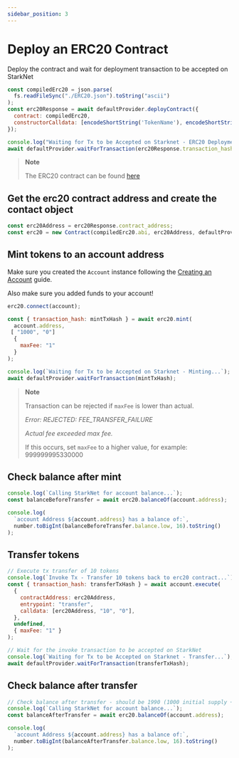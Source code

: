 ```yaml
---
sidebar_position: 3
---
```


# Deploy an ERC20 Contract

Deploy the contract and wait for deployment transaction to be accepted on StarkNet

```javascript
const compiledErc20 = json.parse(
  fs.readFileSync("./ERC20.json").toString("ascii")
);
const erc20Response = await defaultProvider.deployContract({
  contract: compiledErc20,
  constructorCalldata: [encodeShortString('TokenName'), encodeShortString('TokenSymbol'), recipient], // Here the `recipient` receives the initial 1000 tokens
});

console.log("Waiting for Tx to be Accepted on Starknet - ERC20 Deployment...");
await defaultProvider.waitForTransaction(erc20Response.transaction_hash);
```

> **Note**
>
> The ERC20 contract can be found [here](https://github.com/argentlabs/argent-contracts-starknet/blob/develop/contracts/lib/ERC20.cairo)

## Get the erc20 contract address and create the contact object

```javascript
const erc20Address = erc20Response.contract_address;
const erc20 = new Contract(compiledErc20.abi, erc20Address, defaultProvider);
```

## Mint tokens to an account address

Make sure you created the `Account` instance following the [Creating an Account](./account.md) guide.

Also make sure you added funds to your account!

```javascript
erc20.connect(account);

const { transaction_hash: mintTxHash } = await erc20.mint(
  account.address,
 [ "1000", "0"]
  {
    maxFee: "1"
  }
);

console.log(`Waiting for Tx to be Accepted on Starknet - Minting...`);
await defaultProvider.waitForTransaction(mintTxHash);
```

> **Note**
>
> Transaction can be rejected if `maxFee` is lower than actual.
>
> _Error: REJECTED: FEE_TRANSFER_FAILURE_
>
> _Actual fee exceeded max fee._
>
> If this occurs, set `maxFee` to a higher value, for example: 999999995330000

## Check balance after mint

```javascript
console.log(`Calling StarkNet for account balance...`);
const balanceBeforeTransfer = await erc20.balanceOf(account.address);

console.log(
  `account Address ${account.address} has a balance of:`,
  number.toBigInt(balanceBeforeTransfer.balance.low, 16).toString()
);
```

## Transfer tokens

```javascript
// Execute tx transfer of 10 tokens
console.log(`Invoke Tx - Transfer 10 tokens back to erc20 contract...`);
const { transaction_hash: transferTxHash } = await account.execute(
  {
    contractAddress: erc20Address,
    entrypoint: "transfer",
    calldata: [erc20Address, "10", "0"],
  },
  undefined,
  { maxFee: "1" }
);

// Wait for the invoke transaction to be accepted on StarkNet
console.log(`Waiting for Tx to be Accepted on Starknet - Transfer...`);
await defaultProvider.waitForTransaction(transferTxHash);
```

## Check balance after transfer

```javascript
// Check balance after transfer - should be 1990 (1000 initial supply + 1000 mint - 10 transfer)
console.log(`Calling StarkNet for account balance...`);
const balanceAfterTransfer = await erc20.balanceOf(account.address);

console.log(
  `account Address ${account.address} has a balance of:`,
  number.toBigInt(balanceAfterTransfer.balance.low, 16).toString()
);
```
